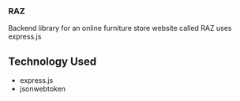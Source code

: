 ### RAZ
Backend library for an online furniture store website called RAZ uses express.js

## Technology Used

- express.js
- jsonwebtoken
